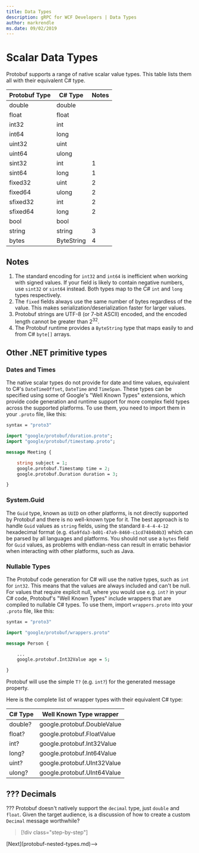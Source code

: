 ```yaml
---
title: Data Types
description: gRPC for WCF Developers | Data Types
author: markrendle
ms.date: 09/02/2019
---
```


# Scalar Data Types

Protobuf supports a range of native scalar value types. This table lists them all with their equivalent C# type.

| Protobuf Type | C# Type    | Notes |
| ------------- | ---------- | ----- |
| double        | double     |       |
| float         | float      |       |
| int32         | int        |       |
| int64         | long       |       |
| uint32        | uint       |       |
| uint64        | ulong      |       |
| sint32        | int        | 1     |
| sint64        | long       | 1     |
| fixed32       | uint       | 2     |
| fixed64       | ulong      | 2     |
| sfixed32      | int        | 2     |
| sfixed64      | long       | 2     |
| bool          | bool       |       |
| string        | string     | 3     |
| bytes         | ByteString | 4     |

## Notes

1. The standard encoding for `int32` and `int64` is inefficient when working with signed values. If your field is likely to contain negative numbers, use `sint32` or `sint64` instead. Both types map to the C# `int` and `long` types respectively.
2. The `fixed` fields always use the same number of bytes regardless of the value. This makes serialization/deserialization faster for larger values.
3. Protobuf strings are UTF-8 (or 7-bit ASCII) encoded, and the encoded length cannot be greater than 2<sup>32</sup>.
4. The Protobuf runtime provides a `ByteString` type that maps easily to and from C# `byte[]` arrays.

## Other .NET primitive types

### Dates and Times

The native scalar types do not provide for date and time values, equivalent to C#'s `DateTimeOffset`, `DateTime` and `TimeSpan`. These types can be specified using some of Google's "Well Known Types" extensions, which provide code generation and runtime support for more complex field types across the supported platforms. To use them, you need to import them in your `.proto` file, like this:

```protobuf  
syntax = "proto3"

import "google/protobuf/duration.proto";  
import "google/protobuf/timestamp.proto";

message Meeting {

    string subject = 1;
    google.protobuf.Timestamp time = 2;
    google.protobuf.Duration duration = 3;

}  
```

### System.Guid

The `Guid` type, known as `UUID` on other platforms, is not directly supported by Protobuf and there is no well-known type for it. The best approach is to handle `Guid` values as `string` fields, using the standard `8-4-4-4-12` hexadecimal format (e.g. `45a9fda3-bd01-47a9-8460-c1cd7484b0b3`) which can be parsed by all languages and platforms. You should not use a `bytes` field for `Guid` values, as problems with endian-ness can result in erratic behavior when interacting with other platforms, such as Java.

### Nullable Types

The Protobuf code generation for C# will use the native types, such as `int` for `int32`. This means that the values are always included and can't be null. For values that require explicit null, where you would use e.g. `int?` in your C# code, Protobuf's "Well Known Types" include wrappers that are compiled to nullable C# types. To use them, import `wrappers.proto` into your `.proto` file, like this:

```protobuf  
syntax = "proto3"

import "google/protobuf/wrappers.proto"

message Person {

    ...
    google.protobuf.Int32Value age = 5;

}
```

Protobuf will use the simple `T?` (e.g. `int?`) for the generated message property.

Here is the complete list of wrapper types with their equivalent C# type:

| C# Type | Well Known Type wrapper     |
| ------- | --------------------------- |
| double? | google.protobuf.DoubleValue |
| float?  | google.protobuf.FloatValue  |
| int?    | google.protobuf.Int32Value  |
| long?   | google.protobuf.Int64Value  |
| uint?   | google.protobuf.UInt32Value |
| ulong?  | google.protobuf.UInt64Value |

## ??? Decimals

??? Protobuf doesn't natively support the `decimal` type, just `double` and `float`. Given the target audience, is a discussion of how to create a custom `Decimal` message worthwhile?

>[!div class="step-by-step"]
<!-->[Next](protobuf-nested-types.md)-->
